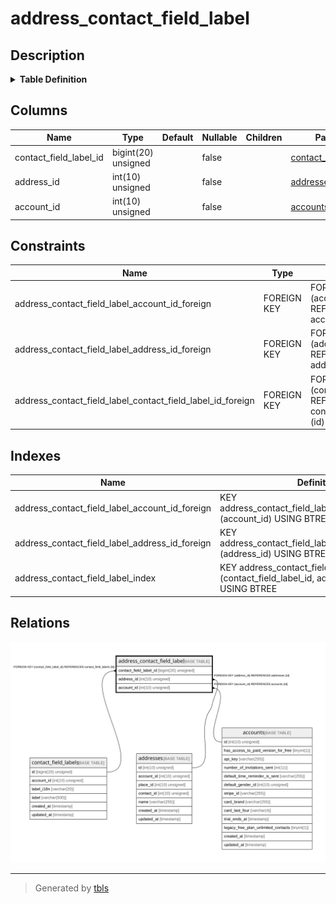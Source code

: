 # address_contact_field_label

## Description

<details>
<summary><strong>Table Definition</strong></summary>

```sql
CREATE TABLE `address_contact_field_label` (
  `contact_field_label_id` bigint(20) unsigned NOT NULL,
  `address_id` int(10) unsigned NOT NULL,
  `account_id` int(10) unsigned NOT NULL,
  KEY `address_contact_field_label_index` (`contact_field_label_id`,`address_id`,`account_id`),
  KEY `address_contact_field_label_address_id_foreign` (`address_id`),
  KEY `address_contact_field_label_account_id_foreign` (`account_id`),
  CONSTRAINT `address_contact_field_label_account_id_foreign` FOREIGN KEY (`account_id`) REFERENCES `accounts` (`id`) ON DELETE CASCADE,
  CONSTRAINT `address_contact_field_label_address_id_foreign` FOREIGN KEY (`address_id`) REFERENCES `addresses` (`id`) ON DELETE CASCADE,
  CONSTRAINT `address_contact_field_label_contact_field_label_id_foreign` FOREIGN KEY (`contact_field_label_id`) REFERENCES `contact_field_labels` (`id`) ON DELETE CASCADE
) ENGINE=InnoDB DEFAULT CHARSET=utf8mb4 COLLATE=utf8mb4_unicode_ci
```

</details>

## Columns

| Name | Type | Default | Nullable | Children | Parents | Comment |
| ---- | ---- | ------- | -------- | -------- | ------- | ------- |
| contact_field_label_id | bigint(20) unsigned |  | false |  | [contact_field_labels](contact_field_labels.md) |  |
| address_id | int(10) unsigned |  | false |  | [addresses](addresses.md) |  |
| account_id | int(10) unsigned |  | false |  | [accounts](accounts.md) |  |

## Constraints

| Name | Type | Definition |
| ---- | ---- | ---------- |
| address_contact_field_label_account_id_foreign | FOREIGN KEY | FOREIGN KEY (account_id) REFERENCES accounts (id) |
| address_contact_field_label_address_id_foreign | FOREIGN KEY | FOREIGN KEY (address_id) REFERENCES addresses (id) |
| address_contact_field_label_contact_field_label_id_foreign | FOREIGN KEY | FOREIGN KEY (contact_field_label_id) REFERENCES contact_field_labels (id) |

## Indexes

| Name | Definition |
| ---- | ---------- |
| address_contact_field_label_account_id_foreign | KEY address_contact_field_label_account_id_foreign (account_id) USING BTREE |
| address_contact_field_label_address_id_foreign | KEY address_contact_field_label_address_id_foreign (address_id) USING BTREE |
| address_contact_field_label_index | KEY address_contact_field_label_index (contact_field_label_id, address_id, account_id) USING BTREE |

## Relations

![er](address_contact_field_label.svg)

---

> Generated by [tbls](https://github.com/k1LoW/tbls)
